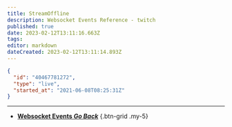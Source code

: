 ```yaml
---
title: StreamOffline
description: Websocket Events Reference - twitch
published: true
date: 2023-02-12T13:11:16.663Z
tags: 
editor: markdown
dateCreated: 2023-02-12T13:11:14.893Z
---
```


```json
{
  "id": "40467781272",
  "type": "live",
  "started_at": "2021-06-08T08:25:31Z"
}
```

---

- [<i class="mdi mdi-chevron-left"></i>**Websocket Events *Go Back***](/Servers-Clients/WebSocket-Server/Events)
{.btn-grid .my-5}